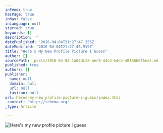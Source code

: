 ```yaml
---
inFeed: true
hasPage: true
inNav: false
inLanguage: null
starred: true
keywords: []
description: ''
datePublished: '2016-04-04T21:27:47.355Z'
dateModified: '2016-04-04T21:27:46.919Z'
title: "Here's My New Profile Picture I Guess"
author: []
sourcePath: _posts/2016-04-02-1a04dc13-aec9-44cd-b4cb-48f86b6f5ea5.md
published: true
authors: []
publisher:
  name: null
  domain: null
  url: null
  favicon: null
url: heres-my-new-profile-picture-i-guess/index.html
_context: 'http://schema.org'
_type: Article

---
```

![Here's my new profile picture I guess.](https://s3-us-west-2.amazonaws.com/the-grid-img/p/1a66c9f7a0a3393edeb4ffae931885ad5a0f6507.png)